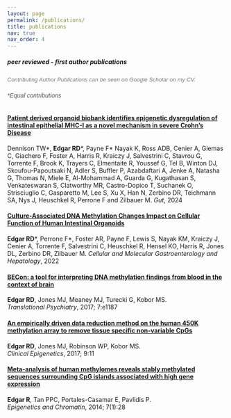```yaml
---
layout: page
permalink: /publications/
title: publications
nav: true
nav_order: 4
---
```


##### peer reviewed - first author publications

<div class="publication" style="margin-bottom: 2rem; line-height: 1.6; font-family: Arial, sans-serif;">
  <!-- Additional note -->
  <p style="font-size: 13px; color: #777;"><em>Contributing Author Publications can be seen on Google Scholar on my CV.</em></p>

  <!-- Equal contributions -->
  <p style="font-size: 14px; color: #555;"><em>*Equal contributions</em></p>

</div>



#### **[Patient derived organoid biobank identifies epigenetic dysregulation of intestinal epithelial MHC-I as a novel mechanism in severe Crohn’s Disease](https://gut.bmj.com/content/73/9/1464)**
Dennison TW*, **Edgar RD***, Payne F* Nayak K, Ross ADB, Cenier A, Glemas C, Giachero F, Foster A, Harris R, Kraiczy J, Salvestrini C, Stavrou G, Torrente F, Brook K, Trayers C, Elmentaite R, Youssef G, Tel B, Winton DJ, Skoufou-Papoutsaki N, Adler S, Buffler P, Azabdaftari A, Jenke A, Natasha G, Thomas N, Miele E, Al-Mohammad A, Guarda G, Kugathasan S, Venkateswaran S, Clatworthy MR, Castro-Dopico T, Suchanek O, Strisciuglio C, Gasparetto M, Lee S, Xu X, Han N, Zerbino DR, Teichmann SA, Nys J, Heuschkel R, Perrone F and Zilbauer M.
*Gut*,  2024

#### **[Culture-Associated DNA Methylation Changes Impact on Cellular Function of Human Intestinal Organoids](https://www.cmghjournal.org/article/S2352-345X(22)00186-2/fulltext)**
**Edgar RD***, Perrone F*, Foster AR, Payne F, Lewis S, Nayak KM, Kraiczy J, Cenier A, Torrente F, Salvestrini C, Heuschkel R, Hensel KO, Harris R, Jones DL, Zerbino DR, Zilbauer M.
*Cellular and Molecular Gastroenterology and Hepatology*,  2022

#### **[BECon: a tool for interpreting DNA methylation findings from blood in the context of brain](https://www.nature.com/articles/tp201729)**  
**Edgar RD**, Jones MJ, Meaney MJ, Turecki G, Kobor MS.  
*Translational Psychiatry*, 2017; 7:e1187

#### **[An empirically driven data reduction method on the human 450K methylation array to remove tissue specific non-variable CpGs](https://clinicalepigeneticsjournal.biomedcentral.com/articles/10.1186/s13148-017-0315-6)**  
**Edgar RD**, Jones MJ, Robinson WP, Kobor MS.  
*Clinical Epigenetics*, 2017; 9:11

#### **[Meta-analysis of human methylomes reveals stably methylated sequences surrounding CpG islands associated with high gene expression](https://epigeneticsandchromatin.biomedcentral.com/articles/10.1186/1756-8935-7-28)**  
**Edgar R**, Tan PPC, Portales-Casamar E, Pavlidis P.  
*Epigenetics and Chromatin*, 2014; 7(1):28

